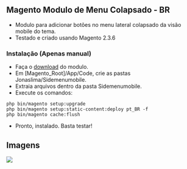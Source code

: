 ## Magento Modulo de Menu Colapsado - BR

- Modulo para adicionar botões no menu lateral colapsado da visão mobile do tema.
- Testado e criado usando Magento 2.3.6
### Instalação (Apenas manual)
- Faça o [download](https://github.com/LimaJonas/Magento2-Menu-Colapsado-Mobile/releases "download") do modulo.
- Em [Magento_Root]/App/Code, crie as pastas Jonaslima/Sidemenumobile.
- Extraia arquivos dentro da pasta Sidemenumobile.
- Execute os comandos:

```
php bin/magento setup:upgrade
php bin/magento setup:static-content:deploy pt_BR -f
php bin/magento cache:flush
```
- Pronto, instalado. Basta testar!
## Imagens
[![](https://i.imgur.com/drF7Emz.gif)](https://i.imgur.com/drF7Emz.gif)